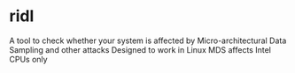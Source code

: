 # ridl
A tool to check whether your system is affected by Micro-architectural Data Sampling and other attacks
Designed to work in Linux 
MDS affects Intel CPUs only
